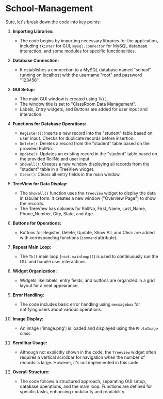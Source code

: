 # School-Management
Sure, let's break down the code into key points:

1. **Importing Libraries:**
    - The code begins by importing necessary libraries for the application, including `tkinter` for GUI, `mysql.connector` for MySQL database interaction, and some modules for specific functionalities.

2. **Database Connection:**
    - It establishes a connection to a MySQL database named "school" running on localhost with the username "root" and password "123456".

3. **GUI Setup:**
    - The main GUI window is created using `Tk()`.
    - The window title is set to "ClassRoom Data Management".
    - Labels, Entry widgets, and Buttons are added for user input and interaction.

4. **Functions for Database Operations:**
    - `Register()`: Inserts a new record into the "student" table based on user input. Checks for duplicate records before insertion.
    - `Delete()`: Deletes a record from the "student" table based on the provided RollNo.
    - `Update()`: Updates an existing record in the "student" table based on the provided RollNo and user input.
    - `Showall()`: Creates a new window displaying all records from the "student" table in a TreeView widget.
    - `Clear()`: Clears all entry fields in the main window.

5. **TreeView for Data Display:**
    - The `Showall()` function uses the `Treeview` widget to display the data in tabular form. It creates a new window ("Overview Page") to show the records.
    - The TreeView has columns for RollNo, First_Name, Last_Name, Phone_Number, City, State, and Age.

6. **Buttons for Operations:**
    - Buttons for Register, Delete, Update, Show All, and Clear are added with corresponding functions (`command` attribute).

7. **Repeat Main Loop:**
    - The `Tk()` main loop (`root.mainloop()`) is used to continuously run the GUI and handle user interactions.

8. **Widget Organization:**
    - Widgets like labels, entry fields, and buttons are organized in a grid layout for a neat appearance.

9. **Error Handling:**
    - The code includes basic error handling using `messagebox` for notifying users about various operations.

10. **Image Display:**
    - An image ('image.png') is loaded and displayed using the `PhotoImage` class.

11. **Scrollbar Usage:**
    - Although not explicitly shown in the code, the `Treeview` widget often requires a vertical scrollbar for navigation when the number of records is large. However, it's not implemented in this code.

12. **Overall Structure:**
    - The code follows a structured approach, separating GUI setup, database operations, and the main loop. Functions are defined for specific tasks, enhancing modularity and readability.
